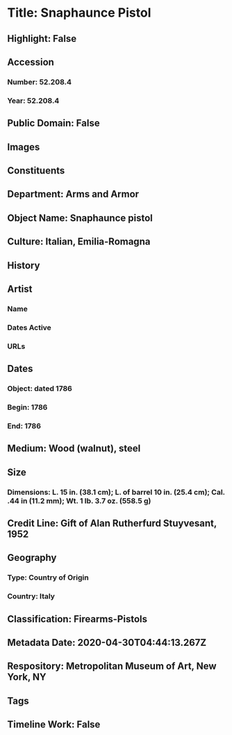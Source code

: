 # Title: Snaphaunce Pistol
## Highlight: False
## Accession
### Number: 52.208.4
### Year: 52.208.4
## Public Domain: False
## Images
## Constituents
## Department: Arms and Armor
## Object Name: Snaphaunce pistol
## Culture: Italian, Emilia-Romagna
## History
## Artist
### Name
### Dates Active
### URLs
## Dates
### Object: dated 1786
### Begin: 1786
### End: 1786
## Medium: Wood (walnut), steel
## Size
### Dimensions: L. 15 in. (38.1 cm); L. of barrel 10 in. (25.4 cm); Cal. .44 in (11.2 mm); Wt. 1 lb. 3.7 oz. (558.5 g)
## Credit Line: Gift of Alan Rutherfurd Stuyvesant, 1952
## Geography
### Type: Country of Origin
### Country: Italy
## Classification: Firearms-Pistols
## Metadata Date: 2020-04-30T04:44:13.267Z
## Respository: Metropolitan Museum of Art, New York, NY
## Tags
## Timeline Work: False
